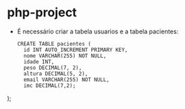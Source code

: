 # php-project

- É necessário criar a tabela usuarios e a tabela pacientes:

  ```
  CREATE TABLE pacientes (
    id INT AUTO_INCREMENT PRIMARY KEY,
    nome VARCHAR(255) NOT NULL,
    idade INT,
    peso DECIMAL(7, 2),
    altura DECIMAL(5, 2),
    email VARCHAR(255) NOT NULL,
    imc DECIMAL(7,2);
);



  ```

